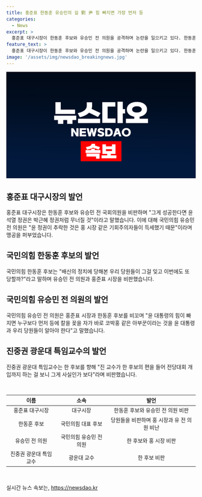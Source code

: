 ```yaml
---
title: 홍준표 한동훈 유승민의 길 劉 尹 힘 빠지면 가장 먼저 등
categories:
  - News
excerpt: >
  홍준표 대구시장이 한동훈 후보와 유승민 전 의원을 공격하며 논란을 일으키고 있다. 한동훈 후보를 향해 유승민의 길을 가고 있다고 비판하며 윤석열 정권과 비교하고, 유승민 전 의원은 홍시장의 도발에 반격하며 홍 시장을 비난했다. 또한 유승민 의원은 홍 시장을 향해 박근혜 정권과의 연관성을 비판하며, 홍 시장은 진중권 광운대 특임교수와 한 후보를 비난하며 논란을 조장했다.
feature_text: >
  홍준표 대구시장이 한동훈 후보와 유승민 전 의원을 공격하며 논란을 일으키고 있다. 한동훈 후보를 향해 유승민의 길을 가고 있다고 비판하며 윤석열 정권과 비교하고, 유승민 전 의원은 홍시장의 도발에 반격하며 홍 시장을 비난했다. 또한 유승민 의원은 홍 시장을 향해 박근혜 정권과의 연관성을 비판하며, 홍 시장은 진중권 광운대 특임교수와 한 후보를 비난하며 논란을 조장했다.
image: '/assets/img/newsdao_breakingnews.jpg'
---
```


<p><img src="/assets/img/newsdao_breakingnews.jpg" alt="pcversion 속보" /></p>

<h2 data-ke-size="size26">홍준표 대구시장의 발언</h2>

<p>홍준표 대구시장은 한동훈 후보와 유승민 전 국회의원을 비판하며 "그게 성공한다면 윤석열 정권은 박근혜 정권처럼 무너질 것"이라고 말했습니다. 이에 대해 국민의힘 유승민 전 의원은 "윤 정권이 추락한 것은 홍 시장 같은 기회주의자들이 득세했기 때문"이라며 맹공을 퍼부었습니다.</p>

<h2 data-ke-size="size26">국민의힘 한동훈 후보의 발언</h2>

<p>국민의힘 한동훈 후보는 "배신의 정치에 당해본 우리 당원들이 그걸 잊고 이번에도 또 당할까?"라고 말하며 유승민 전 의원과 홍준표 시장을 비판했습니다.</p>

<h2 data-ke-size="size26">국민의힘 유승민 전 의원의 발언</h2>

<p>국민의힘 유승민 전 의원은 홍준표 시장과 한동훈 후보를 비꼬며 "윤 대통령의 힘이 빠지면 누구보다 먼저 등에 칼을 꽂을 자가 바로 코박홍 같은 아부꾼이라는 것을 윤 대통령과 우리 당원들이 알아야 한다"고 말했습니다.</p>

<h2 data-ke-size="size26">진중권 광운대 특임교수의 발언</h2>

<p>진중권 광운대 특임교수는 한 후보를 향해 "진 교수가 한 후보의 편을 들어 전당대회 개입까지 하는 걸 보니 그게 사실인가 보다"라며 비판했습니다.</p>

<p data-ke-size="size16">&nbsp;</p>

<table>
    <thead>
        <tr>
            <th style="text-align: center;">이름</th>
            <th style="text-align: center;">소속</th>
            <th style="text-align: center;">발언</th>
        </tr>
    </thead>
    <tbody>
        <tr>
            <td style="text-align: center;">홍준표 대구시장</td>
            <td style="text-align: center;">대구시장</td>
            <td style="text-align: center;">한동훈 후보와 유승민 전 의원 비판</td>
        </tr>
        <tr>
            <td style="text-align: center;">한동훈 후보</td>
            <td style="text-align: center;">국민의힘 대표 후보</td>
            <td style="text-align: center;">당원들을 비판하며 홍 시장과 유 전 의원 비난</td>
        </tr>
        <tr>
            <td style="text-align: center;">유승민 전 의원</td>
            <td style="text-align: center;">국민의힘 유승민 전 의원</td>
            <td style="text-align: center;">한 후보와 홍 시장 비판</td>
        </tr>
        <tr>
            <td style="text-align: center;">진중권 광운대 특임교수</td>
            <td style="text-align: center;">광운대 교수</td>
            <td style="text-align: center;">한 후보 비판</td>
        </tr>
    </tbody>
</table>

<p data-ke-size="size16">&nbsp;</p>
실시간 뉴스 속보는, <a href="https://newsdao.kr" rel="dofollow">https://newsdao.kr</a>


